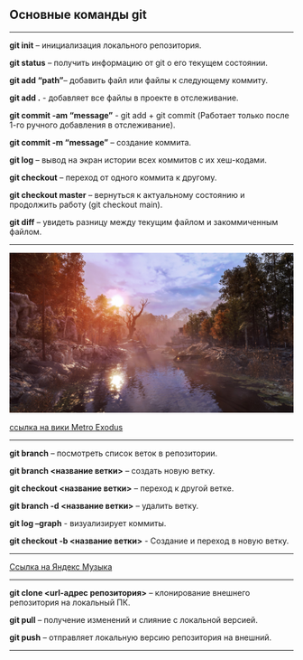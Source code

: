 ## **Основные команды git**
***
**git init** – инициализация локального репозитория.

**git status** – получить информацию от git о его текущем состоянии.

**git add “path”**– добавить файл или файлы к следующему коммиту.

**git add .** - добавляет все файлы в проекте в отслеживание.

**git commit -am “message”** - git add + git commit (Работает только после 1-го ручного добавления в отслеживание).

**git commit -m “message”** – создание коммита.

**git log** – вывод на экран истории всех коммитов с их хеш-кодами.

**git checkout** – переход от одного коммита к другому.

**git checkout master** – вернуться к актуальному состоянию и продолжить работу (git checkout main).

**git diff** – увидеть разницу между текущим файлом и закоммиченным файлом.
***
![картинка из игры](image.jpg.jpg)

[ссылка на вики Metro Exodus](https://ru.wikipedia.org/wiki/Metro_Exodus)
***
**git branch** – посмотреть список веток в репозитории.

**git branch <название ветки>** – создать новую ветку.

**git checkout <название ветки>** – переход к другой ветке.

**git branch -d <название ветки>** – удалить ветку.

**git log –graph** - визуализирует коммиты.

**git checkout -b <название ветки>** - Создание и переход в новую ветку.
***
[Ссылка на Яндекс Музыка](https://music.yandex.ru/home?=)
***
**git clone <url-адрес репозитория>** – клонирование внешнего репозитория на  локальный ПК.

**git pull** – получение изменений и слияние с локальной версией.

**git push** – отправляет локальную версию репозитория на внешний.
***